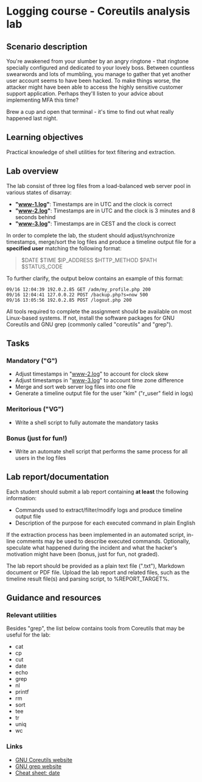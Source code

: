 <!--
SPDX-FileCopyrightText: © 2024 Menacit AB <foss@menacit.se>
SPDX-License-Identifier: CC-BY-SA-4.0
X-Context: Logging course - Coreutils analysis lab
-->

# Logging course - Coreutils analysis lab

## Scenario description
You're awakened from your slumber by an angry ringtone - that ringtone specially configured and
dedicated to your lovely boss. Between countless swearwords and lots of mumbling, you manage to
gather that yet another user account seems to have been hacked. To make things worse, the attacker
might have been able to access the highly sensitive customer support application. Perhaps they'll
listen to your advice about implementing MFA this time?  
  
Brew a cup and open that terminal - it's time to find out what really happened last night.


## Learning objectives
Practical knowledge of shell utilities for text filtering and extraction.


## Lab overview
The lab consist of three log files from a load-balanced web server pool in various states of
disarray:
- **"www-1.log"**: Timestamps are in UTC and the clock is correct
- **"www-2.log"**: Timestamps are in UTC and the clock is 3 minutes and 8 seconds behind
- **"www-3.log"**: Timestamps are in CEST and the clock is correct
  
In order to complete the lab, the student should adjust/synchronize timestamps, merge/sort the log 
files and produce a timeline output file for a **specified user** matching the following format:
> $DATE $TIME $IP_ADDRESS $HTTP_METHOD $PATH $STATUS_CODE

To further clarify, the output below contains an example of this format:
```
09/16 12:04:39 192.0.2.85 GET /adm/my_profile.php 200
09/16 12:04:41 127.0.0.22 POST /backup.php?s=now 500
09/16 13:05:56 192.0.2.85 POST /logout.php 200
```

All tools required to complete the assignment should be available on most Linux-based systems.
If not, install the software packages for GNU Coreutils and GNU grep (commonly called "coreutils"
and "grep").


## Tasks

### Mandatory ("G")
- Adjust timestamps in "www-2.log" to account for clock skew 
- Adjust timestamps in "www-3.log" to account time zone difference
- Merge and sort web server log files into one file
- Generate a timeline output file for the user "kim" ("r\_user" field in logs)


### Meritorious ("VG")
- Write a shell script to fully automate the mandatory tasks


### Bonus (just for fun!)
- Write an automate shell script that performs the same process for all users in the log files


## Lab report/documentation
Each student should submit a lab report containing **at least** the following information:
- Commands used to extract/filter/modify logs and produce timeline output file
- Description of the purpose for each executed command in plain English

If the extraction process has been implemented in an automated script, in-line comments may be used
to describe executed commands. Optionally, speculate what happened during the incident and what the
hacker's motivation might have been (bonus, just for fun, not graded).  
  
The lab report should be provided as a plain text file (".txt"), Markdown document or PDF file.
Upload the lab report and related files, such as the timeline result file(s) and parsing script,
to %REPORT_TARGET%.


## Guidance and resources

### Relevant utilities 
Besides "grep", the list below contains tools from Coreutils that may be useful for the lab:
- cat
- cp
- cut
- date
- echo
- grep
- nl
- printf
- rm
- sort
- tee
- tr
- uniq
- wc

### Links
- [GNU Coreutils website](https://www.gnu.org/software/coreutils/)
- [GNU grep website](https://www.gnu.org/software/grep/)
- [Cheat sheet: date](https://www.cyberciti.biz/faq/linux-unix-formatting-dates-for-display/)
